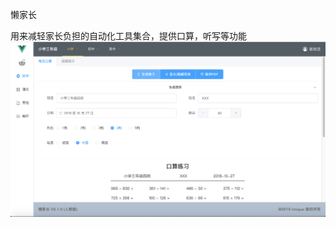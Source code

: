 懒家长

用来减轻家长负担的自动化工具集合，提供口算，听写等功能
![image](https://github.com/guobinnew/buddha2/blob/master/screenshots/mainui.png)
